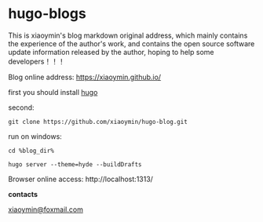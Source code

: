 # hugo-blogs
This is xiaoymin's blog markdown original address, which mainly contains the experience of the author's work, and contains the open source software update information released by the author, hoping to help some developers！！！

Blog online address: https://xiaoymin.github.io/

first you should install [hugo](https://gohugo.io/)

second:

```shell
git clone https://github.com/xiaoymin/hugo-blog.git
```

run on windows:

```shell
cd %blog_dir%

hugo server --theme=hyde --buildDrafts
```

Browser online access: http://localhost:1313/

**contacts**

xiaoymin@foxmail.com